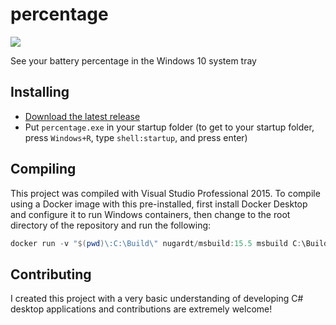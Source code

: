 # percentage

![](https://raw.githubusercontent.com/kas/percentage/master/percentage.png)

See your battery percentage in the Windows 10 system tray

## Installing

-   [Download the latest release](https://github.com/kas/percentage/releases)
-   Put `percentage.exe` in your startup folder (to get to your startup folder,
    press `Windows+R`, type `shell:startup`, and press enter)

## Compiling

This project was compiled with Visual Studio Professional 2015. To compile
using a Docker image with this pre-installed, first install Docker Desktop and
configure it to run Windows containers, then change to the root directory of
the repository and run the following:

```powershell
docker run -v "$(pwd)\:C:\Build\" nugardt/msbuild:15.5 msbuild C:\Build\percentage\percentage.sln /property:Configuration=Release
```

## Contributing

I created this project with a very basic understanding of developing C# desktop applications and contributions are extremely welcome!
